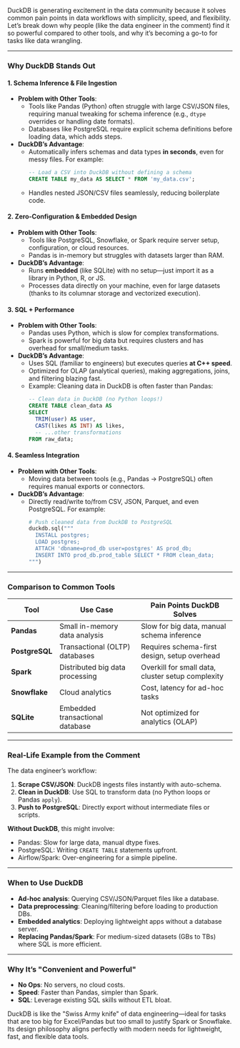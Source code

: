 DuckDB is generating excitement in the data community because it solves common pain points in data workflows with simplicity, speed, and flexibility. Let’s break down why people (like the data engineer in the comment) find it so powerful compared to other tools, and why it’s becoming a go-to for tasks like data wrangling.

---

### **Why DuckDB Stands Out**
#### 1. **Schema Inference & File Ingestion**
   - **Problem with Other Tools**:
     - Tools like Pandas (Python) often struggle with large CSV/JSON files, requiring manual tweaking for schema inference (e.g., `dtype` overrides or handling date formats).
     - Databases like PostgreSQL require explicit schema definitions before loading data, which adds steps.
   - **DuckDB’s Advantage**:
     - Automatically infers schemas and data types **in seconds**, even for messy files. For example:
       ```sql
       -- Load a CSV into DuckDB without defining a schema
       CREATE TABLE my_data AS SELECT * FROM 'my_data.csv';
       ```
     - Handles nested JSON/CSV files seamlessly, reducing boilerplate code.

#### 2. **Zero-Configuration & Embedded Design**
   - **Problem with Other Tools**:
     - Tools like PostgreSQL, Snowflake, or Spark require server setup, configuration, or cloud resources.
     - Pandas is in-memory but struggles with datasets larger than RAM.
   - **DuckDB’s Advantage**:
     - Runs **embedded** (like SQLite) with no setup—just import it as a library in Python, R, or JS.
     - Processes data directly on your machine, even for large datasets (thanks to its columnar storage and vectorized execution).

#### 3. **SQL + Performance**
   - **Problem with Other Tools**:
     - Pandas uses Python, which is slow for complex transformations.
     - Spark is powerful for big data but requires clusters and has overhead for small/medium tasks.
   - **DuckDB’s Advantage**:
     - Uses SQL (familiar to engineers) but executes queries **at C++ speed**.
     - Optimized for OLAP (analytical queries), making aggregations, joins, and filtering blazing fast.
     - Example: Cleaning data in DuckDB is often faster than Pandas:
       ```sql
       -- Clean data in DuckDB (no Python loops!)
       CREATE TABLE clean_data AS
       SELECT 
         TRIM(user) AS user,
         CAST(likes AS INT) AS likes,
         -- ...other transformations
       FROM raw_data;
       ```

#### 4. **Seamless Integration**
   - **Problem with Other Tools**:
     - Moving data between tools (e.g., Pandas → PostgreSQL) often requires manual exports or connectors.
   - **DuckDB’s Advantage**:
     - Directly read/write to/from CSV, JSON, Parquet, and even PostgreSQL. For example:
       ```python
       # Push cleaned data from DuckDB to PostgreSQL
       duckdb.sql("""
         INSTALL postgres;
         LOAD postgres;
         ATTACH 'dbname=prod_db user=postgres' AS prod_db;
         INSERT INTO prod_db.prod_table SELECT * FROM clean_data;
       """)
       ```

---

### **Comparison to Common Tools**
| **Tool**           | **Use Case**                          | **Pain Points DuckDB Solves**                     |
|---------------------|---------------------------------------|---------------------------------------------------|
| **Pandas**          | Small in-memory data analysis         | Slow for big data, manual schema inference        |
| **PostgreSQL**      | Transactional (OLTP) databases        | Requires schema-first design, setup overhead      |
| **Spark**           | Distributed big data processing       | Overkill for small data, cluster setup complexity |
| **Snowflake**       | Cloud analytics                       | Cost, latency for ad-hoc tasks                    |
| **SQLite**          | Embedded transactional database       | Not optimized for analytics (OLAP)                |

---

### **Real-Life Example from the Comment**
The data engineer’s workflow:
1. **Scrape CSV/JSON**: DuckDB ingests files instantly with auto-schema.
2. **Clean in DuckDB**: Use SQL to transform data (no Python loops or Pandas `apply`).
3. **Push to PostgreSQL**: Directly export without intermediate files or scripts.

**Without DuckDB**, this might involve:
- Pandas: Slow for large data, manual dtype fixes.
- PostgreSQL: Writing `CREATE TABLE` statements upfront.
- Airflow/Spark: Over-engineering for a simple pipeline.

---

### **When to Use DuckDB**
- **Ad-hoc analysis**: Querying CSV/JSON/Parquet files like a database.
- **Data preprocessing**: Cleaning/filtering before loading to production DBs.
- **Embedded analytics**: Deploying lightweight apps without a database server.
- **Replacing Pandas/Spark**: For medium-sized datasets (GBs to TBs) where SQL is more efficient.

---

### **Why It’s "Convenient and Powerful"**
- **No Ops**: No servers, no cloud costs.
- **Speed**: Faster than Pandas, simpler than Spark.
- **SQL**: Leverage existing SQL skills without ETL bloat.

DuckDB is like the "Swiss Army knife" of data engineering—ideal for tasks that are too big for Excel/Pandas but too small to justify Spark or Snowflake. Its design philosophy aligns perfectly with modern needs for lightweight, fast, and flexible data tools.
